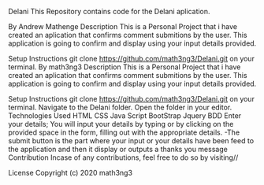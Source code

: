 Delani
This Repository contains code for the Delani aplication.

By Andrew Mathenge
Description
This is a Personal Project that i have created an aplication that confirms comment submitions by the user. This application is going to confirm and display using your input details provided.

Setup Instructions
git clone https://github.com/math3ng3/Delani.git on your terminal.
By math3ng3
Description
This is a Personal Project that i have created an aplication that confirms comment submitions by the user. This application is going to confirm and display using your input details provided.

Setup Instructions
git clone https://github.com/math3ng3/Delani.git on your terminal.
Navigate to the Delani folder.
Open the folder in your editor.
Technologies Used
HTML
CSS
Java Script
BootStrap
Jquery
BDD
Enter your details; You will input your details by typing or by clicking on the provided space in the form, filling out with the appropriate details. 
 -The submit button is the part where your input or your details have been feed to the application and then it display or outputs a thanks you message 
Contribution
Incase of any contributions, feel free to do so by visiting// 

License
Copyright (c) 2020 math3ng3
